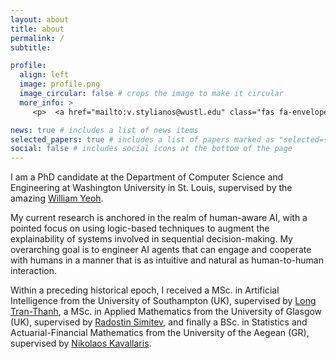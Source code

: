 ```yaml
---
layout: about
title: about
permalink: /
subtitle:

profile:
  align: left
  image: profile.png
  image_circular: false # crops the image to make it circular
  more_info: >
     <p>  <a href="mailto:v.stylianos@wustl.edu" class="fas fa-envelope"> <a/>  <a href="https://twitter.com/the_logicizer"  class="fab fa-twitter" target="_blank"> <a/> </p>

news: true # includes a list of news items
selected_papers: true # includes a list of papers marked as "selected={true}"
social: false # includes social icons at the bottom of the page
---
```


I am a PhD candidate at the Department of Computer Science and Engineering at Washington University in St. Louis, supervised by the amazing [William Yeoh](https://sites.wustl.edu/wyeoh/). 

My current research is anchored in the realm of human-aware AI, with a pointed focus on using logic-based techniques to augment the explainability of systems involved in sequential decision-making. My overarching goal is to engineer AI agents that can engage and cooperate with humans in a manner that is as intuitive and natural as human-to-human interaction.

Within a preceding historical epoch, I received a MSc. in Artificial Intelligence from the University of Southampton (UK), supervised by [Long Tran-Thanh](https://human-agentlearning.github.io/HAL-LAB.html), a MSc. in Applied Mathematics from the University of Glasgow (UK), supervised by [Radostin Simitev](https://www.maths.gla.ac.uk/~rs/), and finally a BSc. in Statistics and Actuarial-Financial Mathematics from the University of the Aegean (GR), supervised by [Nikolaos Kavallaris](https://www.kau.se/forskare/nikos-kavallaris).

